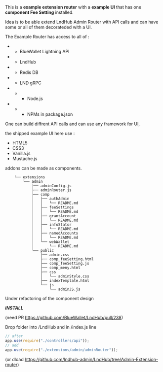 This is a **example extension router** with a **example UI** that has one **component Fee Setting** installed.

Idea is to be able extend LndHub Admin Router with API calls and can have some or all of them decorateded with a UI.

The Example Router has access to all of :

- - BlueWallet Lightning API
- - LndHub
- - Redis DB
- - LND gRPC
- - - Node.js
- - - NPMs in package.json

One can build diffrent API calls and can use any framework for UI,

the shipped example UI here use :

- HTML5
- CSS3
- Vanilla.js
- Mustache.js

addons can be made as components.

        └── extensions
            └── admin
                ├── adminConfig.js
                ├── adminRouter.js
                ├── comp
                │   ├── authAdmin
                │   │   └── README.md
                │   ├── feeSettings
                │   │   └── README.md
                │   ├── grantAccount
                │   │   └── README.md
                │   ├── infoStator
                │   │   └── README.md
                │   ├── namedAccounts
                │   │   └── README.md
                │   └── webWallet
                │       └── README.md
                └── public
                    ├── admin.css
                    ├── comp_feeSetting.html
                    ├── comp_feeSetting.js
                    ├── comp_meny.html
                    ├── css
                    │   └── adminStyle.css
                    ├── indexTemplate.html
                    └── js
                        └── adminJS.js

Under refactoring of the component design

**_INSTALL_**

(need PR https://github.com/BlueWallet/LndHub/pull/238)

Drop folder into /LndHub and in /index.js line

```javascript
// after
app.use(require("./controllers/api"));
// add
app.use(require("./extensions/admin/adminRouter"));
```

(or dload https://github.com/lndhub-admin/LndHub/tree/Admin-Extension-router)
